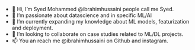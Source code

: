 - 👋 Hi, I’m Syed Mohammed @ibrahimhussaini people call me Syed.
- 👀 I’m passionate about datascience and in specific ML/AI
- 🌱 I’m currently expanding my knowledge about ML models, featurization and deployment.
- 💞️ I’m looking to collaborate on case studies related to ML/DL projects.
- 📫 You an reach me @ibrahimhussaini on Github and instagram.

<!---
ibrahimhussaini/ibrahimhussaini is a ✨ special ✨ repository because its `README.md` (this file) appears on your GitHub profile.
You can click the Preview link to take a look at your changes.
--->
